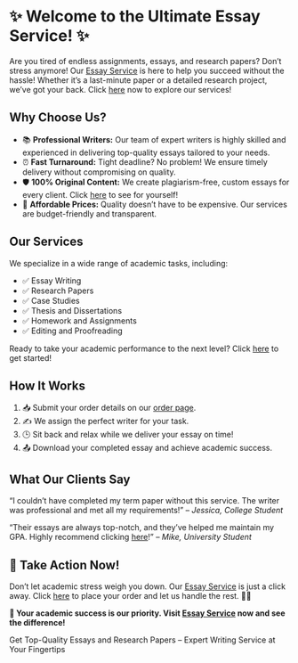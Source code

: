 <h1>✨ Welcome to the Ultimate Essay Service! ✨</h1>

<p>Are you tired of endless assignments, essays, and research papers? Don’t stress anymore! Our <a href="https://tinyurl.com/topessay?keyword=essay+service">Essay Service</a> is here to help you succeed without the hassle! Whether it’s a last-minute paper or a detailed research project, we’ve got your back. Click <a href="https://tinyurl.com/topessay?keyword=essay+service">here</a> now to explore our services!</p>

<h2>Why Choose Us?</h2>
<ul>
    <li>📚 <strong>Professional Writers:</strong> Our team of expert writers is highly skilled and experienced in delivering top-quality essays tailored to your needs.</li>
    <li>⏰ <strong>Fast Turnaround:</strong> Tight deadline? No problem! We ensure timely delivery without compromising on quality.</li>
    <li>🛡️ <strong>100% Original Content:</strong> We create plagiarism-free, custom essays for every client. Click <a href="https://tinyurl.com/topessay?keyword=essay+service">here</a> to see for yourself!</li>
    <li>💸 <strong>Affordable Prices:</strong> Quality doesn’t have to be expensive. Our services are budget-friendly and transparent.</li>
</ul>

<h2>Our Services</h2>
<p>We specialize in a wide range of academic tasks, including:</p>
<ul>
    <li>✅ Essay Writing</li>
    <li>✅ Research Papers</li>
    <li>✅ Case Studies</li>
    <li>✅ Thesis and Dissertations</li>
    <li>✅ Homework and Assignments</li>
    <li>✅ Editing and Proofreading</li>
</ul>
<p>Ready to take your academic performance to the next level? Click <a href="https://tinyurl.com/topessay?keyword=essay+service">here</a> to get started!</p>

<h2>How It Works</h2>
<ol>
    <li>📥 Submit your order details on our <a href="https://tinyurl.com/topessay?keyword=essay+service">order page</a>.</li>
    <li>✍️ We assign the perfect writer for your task.</li>
    <li>🕒 Sit back and relax while we deliver your essay on time!</li>
    <li>📤 Download your completed essay and achieve academic success.</li>
</ol>

<h2>What Our Clients Say</h2>
<p>“I couldn’t have completed my term paper without this service. The writer was professional and met all my requirements!” – <em>Jessica, College Student</em></p>
<p>“Their essays are always top-notch, and they’ve helped me maintain my GPA. Highly recommend clicking <a href="https://tinyurl.com/topessay?keyword=essay+service">here</a>!” – <em>Mike, University Student</em></p>

<h2>🚀 Take Action Now!</h2>
<p>Don’t let academic stress weigh you down. Our <a href="https://tinyurl.com/topessay?keyword=essay+service">Essay Service</a> is just a click away. Click <a href="https://tinyurl.com/topessay?keyword=essay+service">here</a> to place your order and let us handle the rest. 📝✨</p>

<p><strong>🌟 Your academic success is our priority. Visit <a href="https://tinyurl.com/topessay?keyword=essay+service">Essay Service</a> now and see the difference!</strong></p>
Get Top-Quality Essays and Research Papers – Expert Writing Service at Your Fingertips
